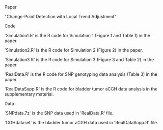 Paper

"Change-Point Detection with Local Trend Adjustment"

Code

'Simulation1.R' is the R code for Simulation 1 (Figure 1 and Table 1) in the paper.

'Simulation2.R' is the R code for Simulation 2 (Figure 2) in the paper.

'Simulation3.R' is the R code for Simulation 3 (Figure 3 and Table 2) in the paper.

'RealData.R' is the R code for SNP genotyping data analysis (Table 3) in the paper.

'RealDataSupp.R' is the R code for bladder tumor aCGH data analysis in the supplementary material.

Data

'SNPdata.7z' is the SNP data used in 'RealData.R' file.

'CGHdataset' is the bladder tumor aCGH data used in 'RealDataSupp.R' file.
